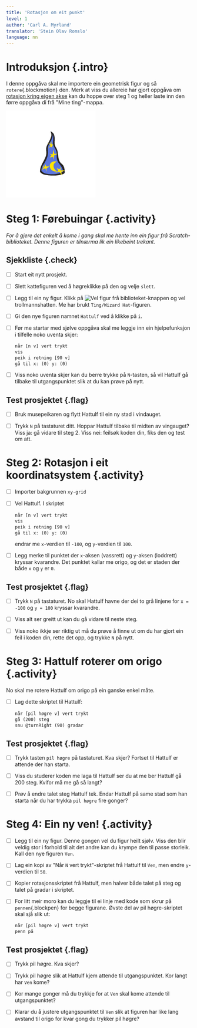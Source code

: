 ```yaml
---
title: 'Rotasjon om eit punkt'
level: 1
author: 'Carl A. Myrland'
translator: 'Stein Olav Romslo'
language: nn
---
```



# Introduksjon {.intro}

I denne oppgåva skal me importere ein geometrisk figur og så
`rotere`{.blockmotion} den. Merk at viss du allereie har gjort oppgåva om
[rotasjon kring eigen akse](../rotasjon/rotasjon_nn.html) kan du hoppe over steg 1
og heller laste inn den førre oppgåva di frå "Mine ting"-mappa.

![Bilete av ein trollmannshatt](../rotasjon/Geometri.png)


# Steg 1: Førebuingar {.activity}

*For å gjere det enkelt å kome i gang skal me hente inn ein figur frå
 Scratch-biblioteket. Denne figuren er tilnærma lik ein likebeint trekant.*

## Sjekkliste {.check}

- [ ] Start eit nytt prosjekt.

- [ ] Slett kattefiguren ved å høgreklikke på den og velje `slett`.

- [ ] Legg til ein ny figur. Klikk på ![Vel figur frå
  biblioteket](../bilder/hent-fra-bibliotek.png)-knappen og vel
  trollmannshatten. Me har brukt `Ting/Wizard Hat`-figuren.

- [ ] Gi den nye figuren namnet `Hattulf` ved å klikke på `i`.

- [ ] Før me startar med sjølve oppgåva skal me leggje inn ein hjelpefunksjon i
  tilfelle noko uventa skjer:

  ```blocks
  når [n v] vert trykt
  vis
  peik i retning [90 v]
  gå til x: (0) y: (0)
  ```

- [ ] Viss noko uventa skjer kan du berre trykke på `N`-tasten, så vil Hattulf
  gå tilbake til utgangspunktet slik at du kan prøve på nytt.

## Test prosjektet {.flag}

- [ ] Bruk musepeikaren og flytt Hattulf til ein ny stad i vindauget.

- [ ] Trykk `N` på tastaturet ditt. Hoppar Hattulf tilbake til midten av
  vingauget? Viss ja: gå vidare til steg 2. Viss nei: feilsøk koden din, fiks
  den og test om att.


# Steg 2: Rotasjon i eit koordinatsystem {.activity}

- [ ] Importer bakgrunnen `xy-grid`

- [ ] Vel Hattulf. I skriptet

  ```blocks
  når [n v] vert trykt
  vis
  peik i retning [90 v]
  gå til x: (0) y: (0)
  ```

  endrar me `x`-verdien til `-100`, og `y`-verdien til `100`.

- [ ] Legg merke til punktet der `x`-aksen (vassrett) og `y`-aksen (loddrett)
  kryssar kvarandre. Det punktet kallar me origo, og det er staden der både `x`
  og `y` er `0`.

## Test prosjektet {.flag}

- [ ] Trykk `N` på tastaturet. No skal Hattulf havne der dei to grå linjene for
  `x = -100` og `y = 100` kryssar kvarandre.

- [ ] Viss alt ser greitt ut kan du gå vidare til neste steg.

- [ ] Viss noko ikkje ser riktig ut må du prøve å finne ut om du har gjort ein
  feil i koden din, rette det opp, og trykke `N` på nytt.


# Steg 3: Hattulf roterer om origo {.activity}

No skal me rotere Hattulf om origo på ein ganske enkel måte.

- [ ] Lag dette skriptet til Hattulf:

  ```blocks
  når [pil høgre v] vert trykt
  gå (200) steg
  snu @turnRight (90) gradar
  ```

## Test prosjektet {.flag}

- [ ] Trykk tasten `pil høgre` på tastaturet. Kva skjer? Fortset til Hattulf er
  attende der han starta.

- [ ] Viss du studerer koden me laga til Hattulf ser du at me ber Hattulf gå 200
  steg. Kvifor må me gå så langt?

- [ ] Prøv å endre talet steg Hattulf tek. Endar Hattulf på same stad som han
  starta når du har trykka `pil høgre` fire gonger?


# Steg 4: Ein ny ven! {.activity}

- [ ] Legg til ein ny figur. Denne gongen vel du figur heilt sjølv. Viss den
  blir veldig stor i forhold til alt det andre kan du krympe den til passe
  storleik. Kall den nye figuren `Ven`.

- [ ] Lag ein kopi av "Når `N` vert trykt"-skriptet frå Hattulf til `Ven`, men
  endre `y`-verdien til `50`.

- [ ] Kopier rotasjonsskriptet frå Hattulf, men halver både talet på steg og
  talet på gradar i skriptet.

- [ ] For litt meir moro kan du leggje til ei linje med kode som skrur på
  `pennen`{.blockpen} for begge figurane. Øvste del av pil høgre-skriptet skal
  sjå slik ut:

  ```blocks
  når [pil høgre v] vert trykt
  penn på
  ```

## Test prosjektet {.flag}

- [ ] Trykk pil høgre. Kva skjer?

- [ ] Trykk pil høgre slik at Hattulf kjem attende til utgangspunktet. Kor langt
  har `Ven` kome?

- [ ] Kor mange gonger må du trykkje for at `Ven` skal kome attende til
  utgangspunktet?

- [ ] Klarar du å justere utgangspunktet til `Ven` slik at figuren har like lang
  avstand til origo for kvar gong du trykker pil høgre?
